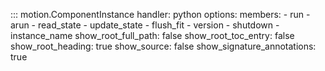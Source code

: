 ::: motion.ComponentInstance
    handler: python
    options:
        members: 
            - run
            - arun
            - read_state
            - update_state
            - flush_fit
            - version
            - shutdown
            - instance_name
        show_root_full_path: false
        show_root_toc_entry: false
        show_root_heading: true
        show_source: false
        show_signature_annotations: true